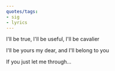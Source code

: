 ```yaml
---
quotes/tags:
- sig
- lyrics
---
```




 I'll be true, I'll be useful, I'll be cavalier

 I'll be yours my dear, and I'll belong to you

 If you just let me through...